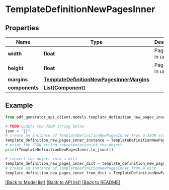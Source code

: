 # TemplateDefinitionNewPagesInner


## Properties

Name | Type | Description | Notes
------------ | ------------- | ------------- | -------------
**width** | **float** | Page width in units | [optional] 
**height** | **float** | Page height in units | [optional] 
**margins** | [**TemplateDefinitionNewPagesInnerMargins**](TemplateDefinitionNewPagesInnerMargins.md) |  | [optional] 
**components** | [**List[Component]**](Component.md) |  | [optional] 

## Example

```python
from pdf_generator_api_client.models.template_definition_new_pages_inner import TemplateDefinitionNewPagesInner

# TODO update the JSON string below
json = "{}"
# create an instance of TemplateDefinitionNewPagesInner from a JSON string
template_definition_new_pages_inner_instance = TemplateDefinitionNewPagesInner.from_json(json)
# print the JSON string representation of the object
print(TemplateDefinitionNewPagesInner.to_json())

# convert the object into a dict
template_definition_new_pages_inner_dict = template_definition_new_pages_inner_instance.to_dict()
# create an instance of TemplateDefinitionNewPagesInner from a dict
template_definition_new_pages_inner_from_dict = TemplateDefinitionNewPagesInner.from_dict(template_definition_new_pages_inner_dict)
```
[[Back to Model list]](../README.md#documentation-for-models) [[Back to API list]](../README.md#documentation-for-api-endpoints) [[Back to README]](../README.md)


